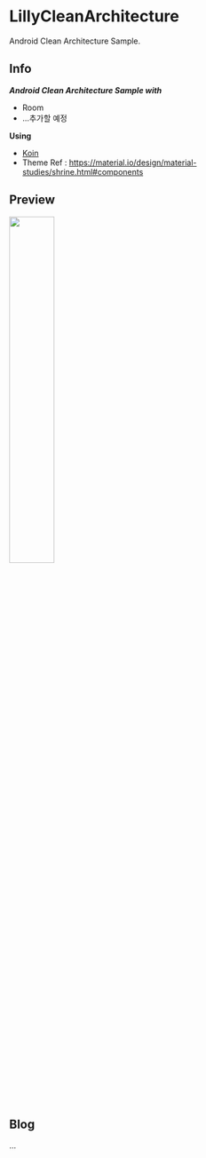 # LillyCleanArchitecture
Android Clean Architecture Sample.

## Info

***Android Clean Architecture Sample with***
- Room
- ...추가할 예정

 **Using**
  - [Koin](https://github.com/InsertKoinIO/koin)
  - Theme Ref : https://material.io/design/material-studies/shrine.html#components


## Preview

<img src = "https://github.com/DDANGEUN/LillyCleanArchitecture/blob/main/LillyCleanArchitecture.gif" width="40%">

　  

## Blog
...
